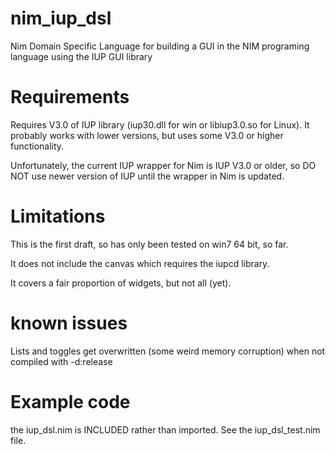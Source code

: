 # nim_iup_dsl
Nim Domain Specific Language for building a GUI in the NIM programing language using the IUP GUI library

# Requirements

Requires V3.0 of IUP library  (iup30.dll for win or libiup3.0.so for Linux).
It probably works with lower versions, but uses some V3.0 or higher functionality.

Unfortunately, the current IUP wrapper for Nim is IUP V3.0 or older, 
so DO NOT use newer version of IUP until the wrapper in Nim is updated.

# Limitations

This is the first draft, so has only been tested on win7 64 bit, so far.

It does not include the canvas which requires the iupcd library.

It covers a fair proportion of widgets, but not all (yet).

# known issues
Lists and toggles get overwritten (some weird memory corruption) when not compiled with -d:release

# Example code  

the iup_dsl.nim is INCLUDED rather than imported.
See the iup_dsl_test.nim file.

